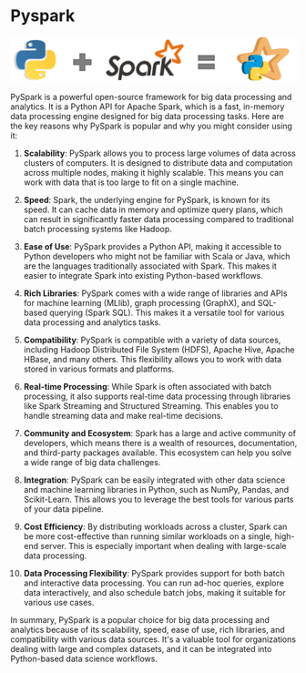 # Pyspark 

<img src="../images/img1.png">

<br>

PySpark is a powerful open-source framework for big data processing and analytics. It is a Python API for Apache Spark, which is a fast, in-memory data processing engine designed for big data processing tasks. Here are the key reasons why PySpark is popular and why you might consider using it:

1. **Scalability**: PySpark allows you to process large volumes of data across clusters of computers. It is designed to distribute data and computation across multiple nodes, making it highly scalable. This means you can work with data that is too large to fit on a single machine.

2. **Speed**: Spark, the underlying engine for PySpark, is known for its speed. It can cache data in memory and optimize query plans, which can result in significantly faster data processing compared to traditional batch processing systems like Hadoop.

3. **Ease of Use**: PySpark provides a Python API, making it accessible to Python developers who might not be familiar with Scala or Java, which are the languages traditionally associated with Spark. This makes it easier to integrate Spark into existing Python-based workflows.

4. **Rich Libraries**: PySpark comes with a wide range of libraries and APIs for machine learning (MLlib), graph processing (GraphX), and SQL-based querying (Spark SQL). This makes it a versatile tool for various data processing and analytics tasks.

5. **Compatibility**: PySpark is compatible with a variety of data sources, including Hadoop Distributed File System (HDFS), Apache Hive, Apache HBase, and many others. This flexibility allows you to work with data stored in various formats and platforms.

6. **Real-time Processing**: While Spark is often associated with batch processing, it also supports real-time data processing through libraries like Spark Streaming and Structured Streaming. This enables you to handle streaming data and make real-time decisions.

7. **Community and Ecosystem**: Spark has a large and active community of developers, which means there is a wealth of resources, documentation, and third-party packages available. This ecosystem can help you solve a wide range of big data challenges.

8. **Integration**: PySpark can be easily integrated with other data science and machine learning libraries in Python, such as NumPy, Pandas, and Scikit-Learn. This allows you to leverage the best tools for various parts of your data pipeline.

9. **Cost Efficiency**: By distributing workloads across a cluster, Spark can be more cost-effective than running similar workloads on a single, high-end server. This is especially important when dealing with large-scale data processing.

10. **Data Processing Flexibility**: PySpark provides support for both batch and interactive data processing. You can run ad-hoc queries, explore data interactively, and also schedule batch jobs, making it suitable for various use cases.

In summary, PySpark is a popular choice for big data processing and analytics because of its scalability, speed, ease of use, rich libraries, and compatibility with various data sources. It's a valuable tool for organizations dealing with large and complex datasets, and it can be integrated into Python-based data science workflows.